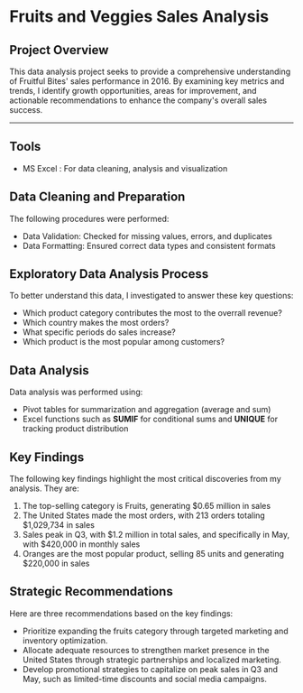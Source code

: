 # Fruits and Veggies Sales Analysis

## Project Overview

This data analysis project seeks to provide a comprehensive understanding of Fruitful Bites' sales performance in 2016. By examining key metrics and trends, I identify growth opportunities, areas for improvement, and actionable recommendations to enhance the company's overall sales success.

---
## Tools

- MS Excel : For data cleaning, analysis and visualization

## Data Cleaning and Preparation

The following procedures were performed:
- Data Validation: Checked for missing values, errors, and duplicates
- Data Formatting: Ensured correct data types and consistent formats

## Exploratory Data Analysis Process

To better understand this data, I investigated to answer these key questions:
- Which product category contributes the most to the overrall revenue?
- Which country makes the most orders?
- What specific periods do sales increase?
- Which product is the most popular among customers?

## Data Analysis

Data analysis was performed using:
- Pivot tables for summarization and aggregation (average and sum)
- Excel functions such as **SUMIF** for conditional sums and **UNIQUE** for tracking product distribution

## Key Findings

The following key findings highlight the most critical discoveries from my analysis. They are:
1. The top-selling category is Fruits, generating $0.65 million in sales
2. The United States made the most orders, with 213 orders totaling $1,029,734 in sales
3. Sales peak in Q3, with $1.2 million in total sales, and specifically in May, with $420,000 in monthly sales
4. Oranges are the most popular product, selling 85 units and generating $220,000 in sales


## Strategic Recommendations

Here are three recommendations based on the key findings:
- Prioritize expanding the fruits category through targeted marketing and inventory optimization.
- Allocate adequate resources to strengthen market presence in the United States through strategic partnerships and localized marketing.
- Develop promotional strategies to capitalize on peak sales in Q3 and May, such as limited-time discounts and social media campaigns.


